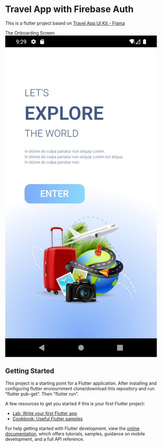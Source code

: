 # Travel App with Firebase Auth

This is a flutter project based on  <a href="https://www.figma.com/community/file/1155595414915106802/travel-app-ui-kit-free-download">Travel App UI Kit - Figma</a> 

The Onboarding Screen
<img src="https://github.com/iamluckycheema/TravelApp-FirebaseAuth/blob/main/Screenshots/Screenshot_1692116991.png"></img>

## Getting Started

This project is a starting point for a Flutter application.
After installing and configuring flutter enviournment clone/download this repository and run "flutter pub-get".
Then "flutter run".

A few resources to get you started if this is your first Flutter project:

- [Lab: Write your first Flutter app](https://docs.flutter.dev/get-started/codelab)
- [Cookbook: Useful Flutter samples](https://docs.flutter.dev/cookbook)

For help getting started with Flutter development, view the
[online documentation](https://docs.flutter.dev/), which offers tutorials,
samples, guidance on mobile development, and a full API reference.
